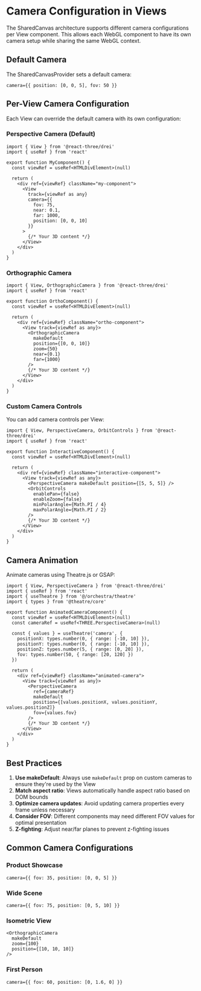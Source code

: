 # Camera Configuration in Views

The SharedCanvas architecture supports different camera configurations per View component. This allows each WebGL component to have its own camera setup while sharing the same WebGL context.

## Default Camera

The SharedCanvasProvider sets a default camera:
```tsx
camera={{ position: [0, 0, 5], fov: 50 }}
```

## Per-View Camera Configuration

Each View can override the default camera with its own configuration:

### Perspective Camera (Default)

```tsx
import { View } from '@react-three/drei'
import { useRef } from 'react'

export function MyComponent() {
  const viewRef = useRef<HTMLDivElement>(null)

  return (
    <div ref={viewRef} className="my-component">
      <View 
        track={viewRef as any}
        camera={{
          fov: 75,
          near: 0.1,
          far: 1000,
          position: [0, 0, 10]
        }}
      >
        {/* Your 3D content */}
      </View>
    </div>
  )
}
```

### Orthographic Camera

```tsx
import { View, OrthographicCamera } from '@react-three/drei'
import { useRef } from 'react'

export function OrthoComponent() {
  const viewRef = useRef<HTMLDivElement>(null)

  return (
    <div ref={viewRef} className="ortho-component">
      <View track={viewRef as any}>
        <OrthographicCamera 
          makeDefault
          position={[0, 0, 10]}
          zoom={50}
          near={0.1}
          far={1000}
        />
        {/* Your 3D content */}
      </View>
    </div>
  )
}
```

### Custom Camera Controls

You can add camera controls per View:

```tsx
import { View, PerspectiveCamera, OrbitControls } from '@react-three/drei'
import { useRef } from 'react'

export function InteractiveComponent() {
  const viewRef = useRef<HTMLDivElement>(null)

  return (
    <div ref={viewRef} className="interactive-component">
      <View track={viewRef as any}>
        <PerspectiveCamera makeDefault position={[5, 5, 5]} />
        <OrbitControls 
          enablePan={false}
          enableZoom={false}
          minPolarAngle={Math.PI / 4}
          maxPolarAngle={Math.PI / 2}
        />
        {/* Your 3D content */}
      </View>
    </div>
  )
}
```

## Camera Animation

Animate cameras using Theatre.js or GSAP:

```tsx
import { View, PerspectiveCamera } from '@react-three/drei'
import { useRef } from 'react'
import { useTheatre } from '@/orchestra/theatre'
import { types } from '@theatre/core'

export function AnimatedCameraComponent() {
  const viewRef = useRef<HTMLDivElement>(null)
  const cameraRef = useRef<THREE.PerspectiveCamera>(null)
  
  const { values } = useTheatre('camera', {
    positionX: types.number(0, { range: [-10, 10] }),
    positionY: types.number(0, { range: [-10, 10] }),
    positionZ: types.number(5, { range: [0, 20] }),
    fov: types.number(50, { range: [20, 120] })
  })

  return (
    <div ref={viewRef} className="animated-camera">
      <View track={viewRef as any}>
        <PerspectiveCamera 
          ref={cameraRef}
          makeDefault 
          position={[values.positionX, values.positionY, values.positionZ]}
          fov={values.fov}
        />
        {/* Your 3D content */}
      </View>
    </div>
  )
}
```

## Best Practices

1. **Use makeDefault**: Always use `makeDefault` prop on custom cameras to ensure they're used by the View
2. **Match aspect ratio**: Views automatically handle aspect ratio based on DOM bounds
3. **Optimize camera updates**: Avoid updating camera properties every frame unless necessary
4. **Consider FOV**: Different components may need different FOV values for optimal presentation
5. **Z-fighting**: Adjust near/far planes to prevent z-fighting issues

## Common Camera Configurations

### Product Showcase
```tsx
camera={{ fov: 35, position: [0, 0, 5] }}
```

### Wide Scene
```tsx
camera={{ fov: 75, position: [0, 5, 10] }}
```

### Isometric View
```tsx
<OrthographicCamera 
  makeDefault
  zoom={100}
  position={[10, 10, 10]}
/>
```

### First Person
```tsx
camera={{ fov: 60, position: [0, 1.6, 0] }}
```